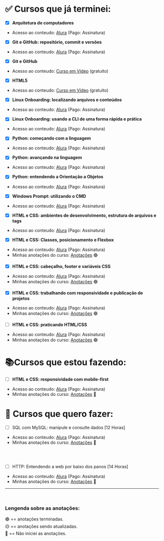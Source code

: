 # :white_check_mark: Cursos que já terminei:

- [x] **Arquitetura de computadores**
  
* Acesso ao conteudo: [Alura](https://cursos.alura.com.br/course/arquitetura-computadores-funcionamento-programa) (Pago: Assinatura)

  
- [x] **Git e GitHub: repositório, commit e versões**
* Acesso ao conteudo: [Alura](https://cursos.alura.com.br/course/git-github-repositorio-commit-versoes) (Pago: Assinatura)

  
- [x] **Git e GitHub**
* Acesso ao conteudo: [Curso em Vídeo](https://www.cursoemvideo.com/curso/curso-de-git-e-github/) (gratuito)
  

- [x] **HTML5** 
* Acesso ao conteudo: [Curso em Vídeo](https://www.cursoemvideo.com/curso/html5/) (gratuito)

  
- [x] **Linux Onboarding: localizando arquivos e conteúdos** 
* Acesso ao conteudo: [Alura](https://cursos.alura.com.br/course/linux-onboarding-arquivos-conteudos) (Pago: Assinatura)

  
- [x] **Linux Onboarding: usando a CLI de uma forma rápida e prática**
* Acesso ao conteudo: [Alura](https://cursos.alura.com.br/course/linux-onboarding-utilizar-cli-forma-rapida-pratica) (Pago: Assinatura)

- [x] **Python: começando com a linguagem** 
* Acesso ao conteudo: [Alura](https://cursos.alura.com.br/course/python-introducao-a-linguagem) (Pago: Assinatura)
  
- [x] **Python: avançando na linguagem**
* Acesso ao conteudo: [Alura](https://cursos.alura.com.br/course/python-3-avancando-na-linguagem) (Pago: Assinatura)


- [x] **Python: entendendo a Orientação a Objetos**
* Acesso ao conteudo: [Alura](https://cursos.alura.com.br/course/python-3-intro-orientacao-objetos) (Pago: Assinatura)

- [x] **Windows Prompt: utilizando o CMD**
* Acesso ao conteudo: [Alura](https://cursos.alura.com.br/course/windows-prompt-utilizando-cmd) (Pago: Assinatura)

- [x] **HTML e CSS: ambientes de desenvolvimento, estrutura de arquivos e tags**
* Acesso ao conteudo: [Alura](https://cursos.alura.com.br/course/html-css-ambiente-arquivos-tags) (Pago: Assinatura)

- [x] **HTML e CSS: Classes, posicionamento e Flexbox**
* Acesso ao conteudo: [Alura](https://cursos.alura.com.br/course/html-css-classes-posicionamento-flexbox) (Pago: Assinatura)
* Minhas anotações do curso: [Anotações](https://github.com/BrunoHeA/Estudos/blob/main/Alura/HTML%20e%20CSS%20Classes%2C%20posicionamento%20e%20Flexbox/anotacoes.md) 🟢

- [x] **HTML e CSS: cabeçalho, footer e variáveis CSS**
* Acesso ao conteudo: [Alura](https://cursos.alura.com.br/course/html-css-cabecalho-footer-variaveis-css) (Pago: Assinatura)
* Minhas anotações do curso: [Anotações](https://github.com/BrunoHeA/Estudos/blob/main/Alura/HTML%20e%20CSS%20cabe%C3%A7alho%2C%20footer%20e%20vari%C3%A1veis%20CSS/anotacoes.md) 🟢

- [x] **HTML e CSS: trabalhando com responsividade e publicação de projetos**
* Acesso ao conteudo: [Alura](https://cursos.alura.com.br/course/html-css-responsividade-publicacao-projetos) (Pago: Assinatura)
* Minhas anotações do curso: [Anotações](https://github.com/BrunoHeA/Estudos/blob/main/Alura/HTML%20e%20CSS%20trabalhando%20com%20responsividade%20e%20publica%C3%A7%C3%A3o%20de%20projetos/anotacoes.md) 🟢

- [ ] **HTML e CSS: praticando HTML/CSS**
* Acesso ao conteudo: [Alura](https://cursos.alura.com.br/course/html-css-praticando-html-css) (Pago: Assinatura)
* Minhas anotações do curso: [Anotações](https://github.com/BrunoHeA/Estudos/blob/main/Alura/HTML%20e%20CSS%20praticando%20HTML/anotacoes.md) 🟢
  
# :books:Cursos que estou fazendo:

- [ ] **HTML e CSS: responsividade com mobile-first**
* Acesso ao conteudo: [Alura](https://cursos.alura.com.br/course/html-css-responsividade-mobile-first) (Pago: Assinatura)
* Minhas anotações do curso: [Anotações]() 🔴

# :date: Cursos que quero fazer:

- [ ] SQL com MySQL: manipule e consulte dados [12 Horas]
* Acesso ao conteudo: [Alura](https://cursos.alura.com.br/course/mysql-manipule-dados-com-sql?preRequirementFrom=pentest-explorando-vulnerabilidades-aplicacoes-web) (Pago: Assinatura)
* Minhas anotações do curso: [Anotações]() 🔴
<br>
<br>

- [ ] HTTP: Entendendo a web por baixo dos panos [14 Horas]
* Acesso ao conteudo: [Alura](https://cursos.alura.com.br/course/http-fundamentos?preRequirementFrom=pentest-explorando-vulnerabilidades-aplicacoes-web) (Pago: Assinatura)
* Minhas anotações do curso: [Anotações]() 🔴

---
<br>

### **Lengenda sobre as anotações:**<br>

🟢 == anotações terminadas.<br>
🟡 == anotações sendo atualizadas.<br>
🔴 == Não iniciei as anotações.<br>